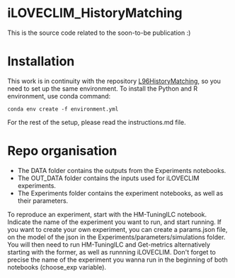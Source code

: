 # iLOVECLIM_HistoryMatching
This is the source code related to the soon-to-be publication :)

# Installation
This work is in continuity with the repository [L96HistoryMatching](https://github.com/HRMES-MOPGA/L96HistoryMatching), so you need to set up the same environment. To install the Python and R environment, use conda command: 

```
conda env create -f environment.yml
```

For the rest of the setup, please read the instructions.md file. 

# Repo organisation

* The DATA folder contains the outputs from the Experiments notebooks.
* The OUT_DATA folder contains the inputs used for iLOVECLIM experiments.
* The Experiments folder contains the experiment notebooks, as well as their parameters.

To reproduce an experiment, start with the HM-TuningILC notebook. Indicate the name of the experiment you want to run, and start running.
If you want to create your own experiment, you can create a params.json file, on the model of the json in the Experiments/parameters/simulations folder. You will then need to run HM-TuningILC and Get-metrics alternatively starting with the former, as well as runnning iLOVECLIM. Don't forget to precise the name of the experiment you wanna run in the beginning of both notebooks (choose_exp variable). 
